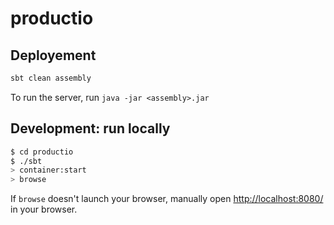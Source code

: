 # productio #

## Deployement

```sh
sbt clean assembly
```
To run the server, run `java -jar <assembly>.jar`

## Development: run locally ##

```sh
$ cd productio
$ ./sbt
> container:start
> browse
```

If `browse` doesn't launch your browser, manually open [http://localhost:8080/](http://localhost:8080/) in your browser.
